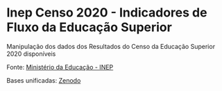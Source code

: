 # Inep Censo 2020 - Indicadores de Fluxo da Educação Superior
Manipulação dos dados dos Resultados do Censo da Educação Superior 2020 disponíveis

Fonte: [Ministério da Educação - INEP](https://www.gov.br/inep/pt-br/assuntos/noticias/censo-da-educacao-superior/resultados-do-censo-da-educacao-superior-2020-disponiveis)

Bases unificadas: [Zenodo](https://zenodo.org/record/6331119#.YiPV93XMKCg)
